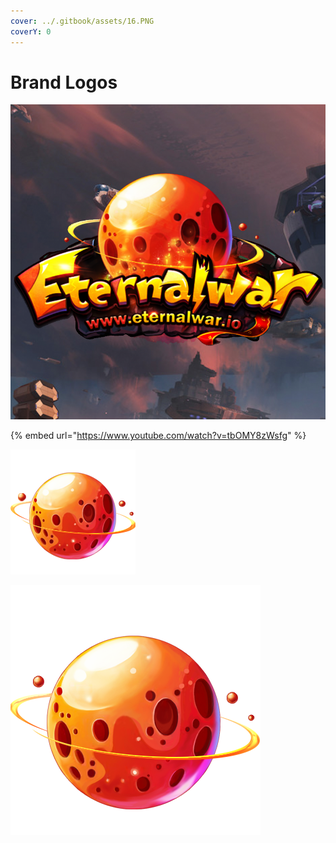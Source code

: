 ```yaml
---
cover: ../.gitbook/assets/16.PNG
coverY: 0
---
```


# Brand Logos

![](../.gitbook/assets/logo.png)

{% embed url="https://www.youtube.com/watch?v=tbOMY8zWsfg" %}

![200X200](<../.gitbook/assets/200X200 (1).PNG>)

![400X400](../.gitbook/assets/400x400.PNG)

